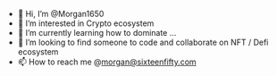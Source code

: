 - 👋 Hi, I’m @Morgan1650
- 👀 I’m interested in Crypto ecosystem
- 🌱 I’m currently learning how to dominate ...
- 💞️ I’m looking to find someone to code and collaborate on NFT / Defi ecosystem
- 📫 How to reach me @morgan@sixteenfifty.com

<!---
Morgan1650/Morgan1650 is a ✨ special ✨ repository because its `README.md` (this file) appears on your GitHub profile.
You can click the Preview link to take a look at your changes.
--->
